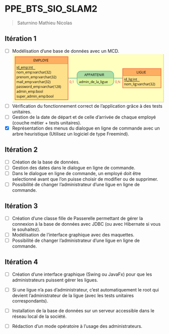 # PPE_BTS_SIO_SLAM2
> Saturnino Mathieu Nicolas

## Itération 1

- [ ] Modélisation d’une base de données avec un MCD.
![MCD](https://raw.githubusercontent.com/NicoLarson/PPE_BTS_SIO_SLAM2/master/MCD.png)
- [ ] Vérification du fonctionnement correct de l’application grâce à des tests unitaires.
- [ ] Gestion de la date de départ et de celle d’arrivée de chaque employé (couche métier + tests unitaires).
- [x] Représentation des menus du dialogue en ligne de commande avec un arbre heuristique (Utilisez un logiciel de type Freemind). 

## Itération 2

- [ ] Création de la base de données.
- [ ] Gestion des dates dans le dialogue en ligne de commande.
- [ ] Dans le dialogue en ligne de commande, un employé doit être selectionné avant que l’on puisse choisir de modifier ou de supprimer.
- [ ] Possibilité de changer l’administrateur d’une ligue en ligne de commande. 

## Itération 3

- [ ] Création d’une classe fille de Passerelle permettant de gérer la connexion à la base de données avec JDBC (ou avec Hibernate si vous le souhaitez).
- [ ] Modélisation de l’interface graphique avec des maquettes.
- [ ] Possibilité de changer l’administrateur d’une ligue en ligne de commande. 

## Itération 4

- [ ] Création d’une interface graphique (Swing ou JavaFx) pour que les administrateurs puissent gérer les ligues.
- [ ] Si une ligue n’a pas d’administrateur, c’est automatiquement le root qui devient l’administrateur de la ligue (avec les tests unitaires correspondants).
- [ ] Installation de la base de données sur un serveur accessible dans le réseau local de la société.
- [ ] Rédaction d’un mode opératoire à l’usage des administrateurs. 


